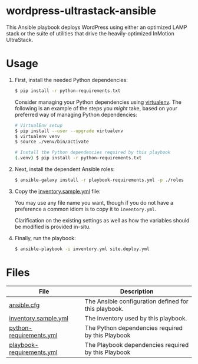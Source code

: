 # wordpress-ultrastack-ansible

This Ansible playbook deploys WordPress using either an optimized LAMP
stack or the suite of utilities that drive the heavily-optimized
InMotion UltraStack.


Usage
=============================

1. First, install the needed Python dependencies:

    ```sh
    $ pip install -r python-requirements.txt
    ```

	Consider managing your Python dependencies using
    [virtualenv](https://virtualenv.pypa.io/).  The following is an
    example of the steps you _might_ take, based on your preferred way
    of managing Python dependencies:

    ```sh
    # VirtualEnv setup
    $ pip install --user --upgrade virtualenv
    $ virtualenv venv
    $ source ./venv/bin/activate

    # Install the Python dependencies required by this playbook
    (.venv) $ pip install -r python-requirements.txt
    ```

2. Next, install the dependent Ansible roles:

    ```sh
    $ ansible-galaxy install -r playbook-requirements.yml -p ./roles
    ```

3. Copy the [inventory.sample.yml](./inventory.sample.yml) file:

    You may use any file name you want, though if you do not have a
    preference a common idiom is to copy it to `inventory.yml`.

	Clarification on the existing settings as well as how the variables
	should be modified is provided in-situ.

4. Finally, run the playbook:

    ```sh
    $ ansible-playbook -i inventory.yml site.deploy.yml
    ```


Files
=============================

| File | Description |
| ---- | ----------- |
| [ansible.cfg](./ansible.cfg) | The Ansible configuration defined for this playbook.
| [inventory.sample.yml](./inventory.sample.yml) | The inventory used by this playbook.
| [python-requirements.yml](./python-requirements.yml) | The Python dependencies required by this Playbook
| [playbook-requirements.yml](./playbook-requirements.yml) | The Playbook dependencies required by this Playbook
